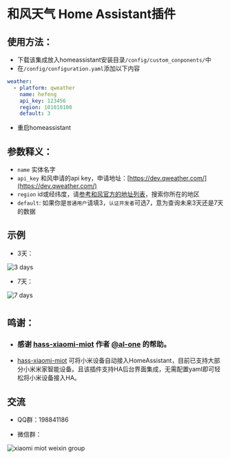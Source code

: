 # 和风天气 Home Assistant插件

## 使用方法：

- 下载该集成放入homeassistant安装目录`/config/custom_conponents/`中
- 在`/config/configuration.yaml`添加以下内容

```yaml
weather:
  - platform: qweather
    name: hefeng
    api_key: 123456
    region: 101010100
    default: 3
```
- 重启homeassistant
  


## 参数释义：

- `name` 实体名字
- `api_key` 和风申请的api key，申请地址：[https://dev.qweather.com/](https://dev.qweather.com/)
- `region` id或经纬度，请[参考和风官方的地址列表](https://github.com/qwd/LocationList/blob/master/China-City-List-latest.csv)，搜索你所在的地区
- `default`: 如果你是`普通用户`请填3，`认证开发者`可选7，意为查询未来3天还是7天的数据

## 示例

- 3天：

![3 days](https://github.com/cheny95/qweather/blob/main/3d.png?raw=true)

- 7天：

![7 days](https://github.com/cheny95/qweather/blob/main/7d.png?raw=true)
#

## 鸣谢：
- ### 感谢 [hass-xiaomi-miot](https://github.com/al-one/hass-xiaomi-miot) 作者 [@al-one](https://github.com/al-one) 的帮助。
-  [hass-xiaomi-miot](https://github.com/al-one/hass-xiaomi-miot) 可将小米设备自动接入HomeAssistant，目前已支持大部分小米米家智能设备。且该插件支持HA后台界面集成，无需配置yaml即可轻松将小米设备接入HA。

## 交流
- QQ群：198841186

- 微信群：
  
![xiaomi miot weixin group](https://user-images.githubusercontent.com/4549099/152003439-d537fda6-15dd-43df-84cb-2c64c693c013.png)
